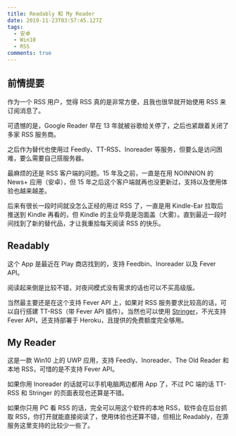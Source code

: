 ```yaml
---
title: Readably 和 My Reader
date: 2019-11-23T03:57:45.127Z
tags:
  - 安卓
  - Win10
  - RSS
comments: true
---
```

## 前情提要

作为一个 RSS 用户，觉得 RSS 真的是非常方便，且我也很早就开始使用 RSS 来订阅消息了。

可遗憾的是，Google Reader 早在 13 年就被谷歌给关停了，之后也紧跟着关闭了多家 RSS 服务商。

之后作为替代也使用过 Feedly、TT-RSS、Inoreader 等服务，但要么是访问困难，要么需要自己搭服务器。

最麻烦的还是 RSS 客户端的问题。15 年及之前，一直是在用 NOINNION 的 News+ 应用（安卓），但 15 年之后这个客户端就再也没更新过，支持以及使用体验也越来越差。

后来有很长一段时间就没怎么正经的用过 RSS 了，一直是用 Kindle-Ear 拉取后推送到 Kindle 再看的，但 Kindle 的主业毕竟是泡面盖（大雾）。直到最近一段时间找到了新的替代品，才让我重拾每天阅读 RSS 的快乐。

## Readably

这个 App 是最近在 Play 商店找到的，支持 Feedbin、Inoreader 以及 Fever API。

阅读起来倒是比较不错，对夜间模式没有需求的话也可以不买高级版。

当然最主要还是在这个支持 Fever API 上，如果对 RSS 服务要求比较高的话，可以自行搭建 TT-RSS（带 Fever API 插件）。当然也可以使用 [Stringer](https://github.com/swanson/stringer)，不光支持 Fever API，还支持部署于 Heroku，且提供的免费额度完全够用。

## My Reader

这是一款 Win10 上的 UWP 应用，支持 Feedly、Inoreader、The Old Reader 和本地 RSS，可惜的是不支持 Fever API。

如果你用 Inoreader 的话就可以手机电脑两边都用 App 了，不过 PC 端的话 TT-RSS 和 Stringer 的页面表现也还算是不错。

如果你只用 PC 看 RSS 的话，完全可以用这个软件的本地 RSS，软件会在后台抓取 RSS，你打开就能直接阅读了，使用体验也还算不错，但相比 Readably，在源服务这里支持的比较少一些了。
